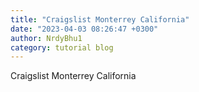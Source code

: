 ```yaml
---
title: "Craigslist Monterrey California"
date: "2023-04-03 08:26:47 +0300"
author: NrdyBhu1
category: tutorial blog
---
```

Craigslist Monterrey California
